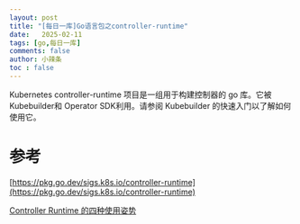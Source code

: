 ```yaml
---
layout: post
title: "[每日一库]Go语言包之controller-runtime"
date:   2025-02-11
tags: [go,每日一库]
comments: false
author: 小辣条
toc : false
---
```


Kubernetes controller-runtime 项目是一组用于构建控制器的 go 库。它被Kubebuilder和 Operator SDK利用。请参阅 Kubebuilder 的快速入门以了解如何使用它。
<!-- more -->





# 参考
[https://pkg.go.dev/sigs.k8s.io/controller-runtime](https://pkg.go.dev/sigs.k8s.io/controller-runtime)

[Controller Runtime 的四种使用姿势](https://juejin.cn/post/7089246504128348174)
